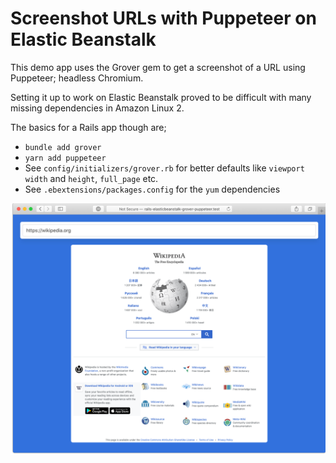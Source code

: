 # Screenshot URLs with Puppeteer on Elastic Beanstalk

This demo app uses the Grover gem to get a screenshot of a URL using Puppeteer; headless Chromium.

Setting it up to work on Elastic Beanstalk proved to be difficult with many missing dependencies in Amazon Linux 2.

The basics for a Rails app though are;
- `bundle add grover`
- `yarn add puppeteer`
- See `config/initializers/grover.rb` for better defaults like `viewport` `width` and `height`, `full_page` etc.
- See `.ebextensions/packages.config` for the `yum` dependencies

![Screenshot of https://wikipedia.org ](screenshot.png)